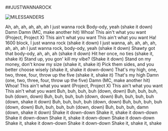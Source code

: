 ##JUSTWANNAROCK 

![MILESSANDERS](https://images2.minutemediacdn.com/image/upload/c_crop,w_4472,h_2515,x_0,y_379/c_fill,w_912,ar_16:9,f_auto,q_auto,g_auto/images/ImagnImages/mmsport/all_panthers/01j6vwh5spmmmep7bbjc.jpg)

Ah, ah, ah, ah, ah, ah
I just wanna rock
Body-ody, yeah (shake it down)
Damn
Damn (MC, make another hit)
Whoa!
This ain't what you want (Project, Project X)
This ain't what you want
This ain't what you want
Ha! 1600 block, I just wanna rock (shake it down)
I just wanna, ah, ah, ah, ah, ah, ah, ah
I just wanna rock, body-ody, yeah (shake it down)
Shawty got that body-ody, ah, ah, ah (shake it down)
Hit her once, no ties (shake it, shake it)
Stand up, you gon' kill my vibe? (Shake it down)
Stand on my money, don't know my size (shake it, shake it)
Pick them sides, and you better choose wisely (shake it, shake it down-down)
That's my high, one, two, three, four, throw up the five (shake it, shake it)
That's my high
Damn (one, two, three, four, throw up the five)
Damn (MC, make another hit)
Whoa!
This ain't what you want (Project, Project X)
This ain't what you want
This ain't what you want
Buh, buh, buh, buh (down, down)
Buh, buh, buh, buh (down, down)
Buh, buh, buh, buh (down, down)
Buh, buh, buh, buh (down, shake it down)
Buh, buh, buh, buh (down, down)
Buh, buh, buh, buh (down, down)
Buh, buh, buh, buh (down, down)
Buh, buh, buh, damn (down, shake it down)
Shake it down-down
Shake it, shake it down-down
Shake it down-down
Shake it, shake it down-down
Shake it down-down
Shake it, shake it down-down
Shake it down-down
Shake it, shake it, shake
